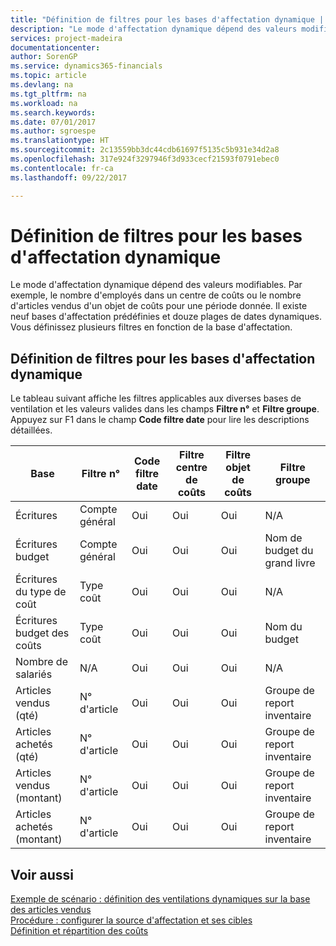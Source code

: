 ```yaml
---
title: "Définition de filtres pour les bases d'affectation dynamique | Microsoft Docs"
description: "Le mode d'affectation dynamique dépend des valeurs modifiables. Par exemple, le nombre d'employés dans un centre de coûts ou le nombre d'articles vendus d'un objet de coûts pour une période donnée. Il existe neuf bases d'affectation prédéfinies et douze plages de dates dynamiques. Vous définissez plusieurs filtres en fonction de la base d'affectation."
services: project-madeira
documentationcenter: 
author: SorenGP
ms.service: dynamics365-financials
ms.topic: article
ms.devlang: na
ms.tgt_pltfrm: na
ms.workload: na
ms.search.keywords: 
ms.date: 07/01/2017
ms.author: sgroespe
ms.translationtype: HT
ms.sourcegitcommit: 2c13559bb3dc44cdb61697f5135c5b931e34d2a8
ms.openlocfilehash: 317e924f3297946f3d933cecf21593f0791ebec0
ms.contentlocale: fr-ca
ms.lasthandoff: 09/22/2017

---
```

# <a name="setting-filters-for-dynamic-allocation-bases"></a>Définition de filtres pour les bases d'affectation dynamique
Le mode d'affectation dynamique dépend des valeurs modifiables. Par exemple, le nombre d'employés dans un centre de coûts ou le nombre d'articles vendus d'un objet de coûts pour une période donnée. Il existe neuf bases d'affectation prédéfinies et douze plages de dates dynamiques. Vous définissez plusieurs filtres en fonction de la base d'affectation.  

## <a name="setting-filters-for-dynamic-allocation-bases"></a>Définition de filtres pour les bases d'affectation dynamique  
 Le tableau suivant affiche les filtres applicables aux diverses bases de ventilation et les valeurs valides dans les champs **Filtre n°** et **Filtre groupe**. Appuyez sur F1 dans le champ **Code filtre date** pour lire les descriptions détaillées.  

|**Base**|**Filtre n°**|**Code filtre date**|**Filtre centre de coûts**|**Filtre objet de coûts**|**Filtre groupe**|  
|--------------|----------------------------------------|----------------------------------------------|------------------------------------------------|------------------------------------------------|------------------------------------------|  
|Écritures|Compte général|Oui|Oui|Oui|N/A|  
|Écritures budget|Compte général|Oui|Oui|Oui|Nom de budget du grand livre|  
|Écritures du type de coût|Type coût|Oui|Oui|Oui|N/A|  
|Écritures budget des coûts|Type coût|Oui|Oui|Oui|Nom du budget|  
|Nombre de salariés|N/A|Oui|Oui|Oui|N/A|  
|Articles vendus (qté)|N° d'article|Oui|Oui|Oui|Groupe de report inventaire|  
|Articles achetés (qté)|N° d'article|Oui|Oui|Oui|Groupe de report inventaire|  
|Articles vendus (montant)|N° d'article|Oui|Oui|Oui|Groupe de report inventaire|  
|Articles achetés (montant)|N° d'article|Oui|Oui|Oui|Groupe de report inventaire|  

## <a name="see-also"></a>Voir aussi  
 [Exemple de scénario : définition des ventilations dynamiques sur la base des articles vendus](finance-scenario-example-defining-dynamic-allocations-based-on-items-sold.md)   
 [Procédure : configurer la source d'affectation et ses cibles](finance-how-to-set-up-allocation-source-and-targets.md)   
 [Définition et répartition des coûts](finance-define-and-allocate-costs.md)

